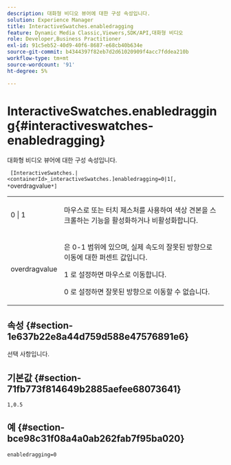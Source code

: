 ```yaml
---
description: 대화형 비디오 뷰어에 대한 구성 속성입니다.
solution: Experience Manager
title: InteractiveSwatches.enabledragging
feature: Dynamic Media Classic,Viewers,SDK/API,대화형 비디오
role: Developer,Business Practitioner
exl-id: 91c5eb52-40d9-40f6-8687-e68cb40b634e
source-git-commit: b4344397f82eb7d2d61020909f4acc7fddea210b
workflow-type: tm+mt
source-wordcount: '91'
ht-degree: 5%

---
```


# InteractiveSwatches.enabledragging{#interactiveswatches-enabledragging}

대화형 비디오 뷰어에 대한 구성 속성입니다.

` [InteractiveSwatches.|<containerId>_interactiveSwatches.]enabledragging=0|1[, *`overdragvalue`*]`

<table id="table_441553CD34C94A58A9D7CBF772DEDDB6"> 
 <tbody> 
  <tr> 
   <td colname="col1"> <p> <span class="codeph"> 0 | 1 </span> </p> </td> 
   <td colname="col2"> <p> 마우스로 또는 터치 제스처를 사용하여 색상 견본을 스크롤하는 기능을 활성화하거나 비활성화합니다. </p> </td> 
  </tr> 
  <tr> 
   <td colname="col1"> <p> <span class="codeph"> <span class="varname"> overdragvalue  </span> </span> </p> </td> 
   <td colname="col2"> <p> 은 <span class="codeph"> 0-1 </span> 범위에 있으며, 실제 속도의 잘못된 방향으로 이동에 대한 퍼센트 값입니다. </p> <p><span class="codeph"> 1 </span> 로 설정하면 마우스로 이동합니다. </p> <p><span class="codeph"> 0 </span> 로 설정하면 잘못된 방향으로 이동할 수 없습니다. </p> </td> 
  </tr> 
 </tbody> 
</table>

## 속성 {#section-1e637b22e8a44d759d588e47576891e6}

선택 사항입니다.

## 기본값 {#section-71fb773f814649b2885aefee68073641}

`1,0.5`

## 예 {#section-bce98c31f08a4a0ab262fab7f95ba020}

```
enabledragging=0
```

